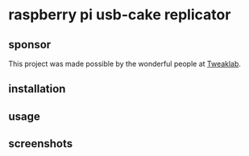 # raspberry pi usb-cake replicator

## sponsor

This project was made possible by the wonderful people at [Tweaklab](www.tweaklab.ch).

## installation

## usage

## screenshots
